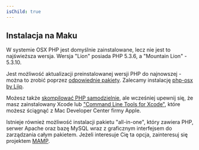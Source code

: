 ```yaml
---
isChild: true
---
```


## Instalacja na Maku

W systemie OSX PHP jest domyślnie zainstalowane, lecz nie jest to najświeższa wersja. Wersja "Lion" posiada PHP 5.3.6,
a "Mountain Lion" - 5.3.10. 

Jest możliwość aktualizacji preinstalowanej wersji PHP do najnowszej - można to zrobić poprzez
[odpowiednie pakiety][mac-package-managers]. Zalecamy instalację [php-osx by Liip][php-osx-downloads].

Możesz także [skompilować PHP samodzielnie][mac-compile], ale wcześniej upewnij się, że masz zainstalowany Xcode lub
["Command Line Tools for Xcode"][apple-developer], które możesz ściągnąć z Mac Developer Center firmy Apple.

Istnieje również możliwość instalacji pakietu "all-in-one", który zawiera PHP, serwer Apache oraz bazę MySQL wraz z
graficznym interfejsem do zarządzania całym pakietem. Jeżeli interesuje Cię ta opcja, zainteresuj się projektem [MAMP][mamp-downloads].

[mac-package-managers]: http://www.php.net/manual/pl/install.macosx.packages.php
[mac-compile]: http://www.php.net/manual/pl/install.macosx.compile.php
[xcode-gcc-substitution]: https://github.com/kennethreitz/osx-gcc-installer
[apple-developer]: https://developer.apple.com/downloads
[mamp-downloads]: http://www.mamp.info/en/downloads/index.html
[php-osx-downloads]: http://php-osx.liip.ch/
